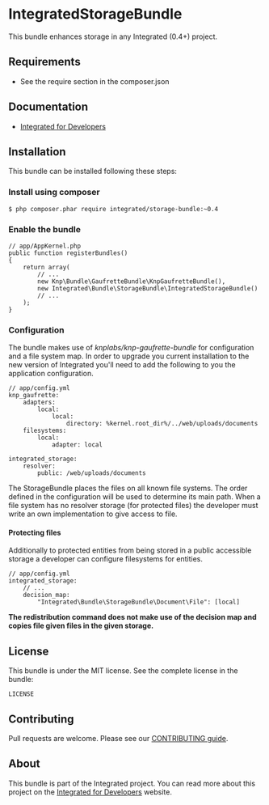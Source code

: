 # IntegratedStorageBundle #
This bundle enhances storage in any Integrated (0.4+) project.  

## Requirements ##
* See the require section in the composer.json

## Documentation ##
* [Integrated for Developers](http://integratedfordevelopers.com/ "Integrated for Developers")

## Installation ##
This bundle can be installed following these steps:

### Install using composer ###

    $ php composer.phar require integrated/storage-bundle:~0.4

### Enable the bundle ###

    // app/AppKernel.php
    public function registerBundles()
    {
        return array(
            // ...
			new Knp\Bundle\GaufretteBundle\KnpGaufretteBundle(),
            new Integrated\Bundle\StorageBundle\IntegratedStorageBundle()
            // ...
        );
    }

### Configuration ###
The bundle makes use of *knplabs/knp-gaufrette-bundle* for configuration and a file system map. In order to upgrade you current installation to the new version of Integrated you'll need to add the following to you the application configuration.  

	// app/config.yml
	knp_gaufrette:
	    adapters:
	        local:
	            local:
	                directory: %kernel.root_dir%/../web/uploads/documents
	    filesystems:
	        local:
	            adapter: local

	integrated_storage:
		resolver:
			public: /web/uploads/documents
	
The StorageBundle places the files on all known file systems. The order defined in the configuration will be used to determine its main path. When a file system has no resolver storage (for protected files) the developer must write an own implementation to give access to file. 

#### Protecting files ####
Additionally to protected entities from being stored in a public accessible storage a developer can configure filesystems for entities.   

	// app/config.yml
	integrated_storage:
		// ...
		decision_map:
			"Integrated\Bundle\StorageBundle\Document\File": [local]

**The redistribution command does not make use of the decision map and copies file given files in the given storage.** 

## License ##
This bundle is under the MIT license. See the complete license in the bundle:

    LICENSE

## Contributing ##
Pull requests are welcome. Please see our [CONTRIBUTING guide](http://integratedfordevelopers.com/contributing "CONTRIBUTING guide").

## About ##
This bundle is part of the Integrated project. You can read more about this project on the
[Integrated for Developers](http://integratedfordevelopers.com/ "Integrated for Developers") website.
